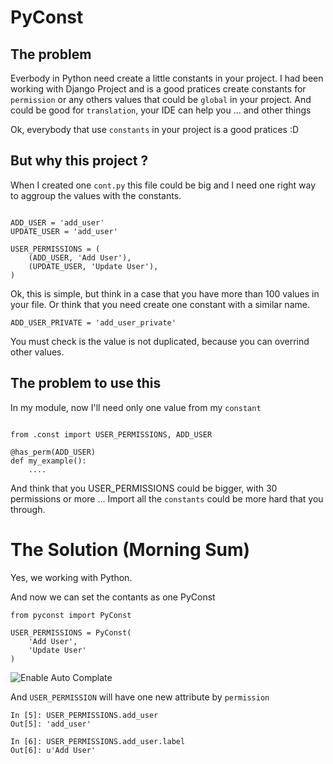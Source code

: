 # PyConst

## The problem

Everbody in Python need create a little constants in your project. I had been working with
Django Project and is a good pratices create constants for `permission` or any others
values that could be `global` in your project. And could be good for `translation`,
your IDE can help you ... and other things

Ok, everybody that use `constants` in your project is a good pratices :D


## But why this project ?

When I created one `cont.py` this file could be big and I need one right way to aggroup the values
with the constants.

```

ADD_USER = 'add_user'
UPDATE_USER = 'add_user'

USER_PERMISSIONS = (
    (ADD_USER, 'Add User'),
    (UPDATE_USER, 'Update User'),
)

```

Ok, this is simple, but think in a case that you have more than 100 values in your file.
Or think that you need create one constant with a similar name.

```
ADD_USER_PRIVATE = 'add_user_private'
```

You must check is the value is not duplicated, because you can overrind other values.

## The problem to use this


In my module, now I'll need only one value from my `constant`


```

from .const import USER_PERMISSIONS, ADD_USER

@has_perm(ADD_USER)
def my_example():
    ....

```

And think that you USER_PERMISSIONS could be bigger, with 30 permissions or more ...
Import all the `constants` could be more hard that you through.


# The Solution (Morning Sum)

Yes, we working with Python.

And now we can set the contants as one PyConst

```
from pyconst import PyConst

USER_PERMISSIONS = PyConst(
    'Add User',
    'Update User'
)

```

![Enable Auto Complate](https://github.com/valdergallo/pyconst/screen_auto_complete.png "Enable Auto Complate")

And `USER_PERMISSION` will have one new attribute by `permission`

```
In [5]: USER_PERMISSIONS.add_user
Out[5]: 'add_user'

In [6]: USER_PERMISSIONS.add_user.label
Out[6]: u'Add User'
```

